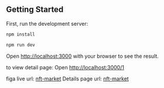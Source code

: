 ## Getting Started

First, run the development server:

```bash
npm install

npm run dev
```

Open [http://localhost:3000](http://localhost:3000) with your browser to see the result.

 to view detail page: Open [http://localhost:3000/1](http://localhost:3000/1) 

figa
live url: [nft-market](https://nft-market-liart.vercel.app/)
Details page url: [nft-market](https://nft-market-liart.vercel.app/1)